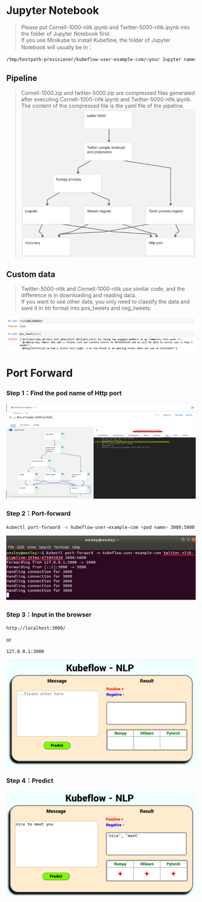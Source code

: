 # Jupyter Notebook

> Please put Cornell-1000-nltk.ipynb and Twitter-5000-nltk.ipynb into the folder of Jupyter Notebook first. \
> If you use Minikube to install Kubeflow, the folder of Jupyter Notebook will usually be in：
```Bash
/tmp/hostpath-provisioner/kubeflow-user-example-com/<your Jupyter name>
```
## Pipeline
> Cornell-1000.zip and twitter-5000.zip are compressed files generated after executing Cornell-1000-nltk.ipynb and Twitter-5000-nltk.ipynb. \
> The content of the compressed file is the yaml file of the pipeline.
<img src="https://github.com/WEICHINLIN/Kubeflow---Natural-Language-Processing/blob/main/4.%20Image/pipeline.png" alt="pipeline"/><br/>

## Custom data
> Twitter-5000-nltk and Cornell-1000-nltk use similar code, and the difference is in downloading and reading data. \
> If you want to use other data, you only need to classify the data and save it in str format into pos_tweets and neg_tweets.

<img src="https://github.com/WEICHINLIN/Kubeflow---Natural-Language-Processing/blob/main/4.%20Image/data%20list.png" alt="data list"/><br/>

# Port Forward

### Step 1：Find the pod name of Http port
<img src="https://github.com/WEICHINLIN/Kubeflow---Natural-Language-Processing/blob/main/4.%20Image/nltk.jpg" alt="nltk pod"/><br/>
### Step 2：Port-forward
```Bash
kubectl port-forward -n kubeflow-user-example-com <pod name> 3000:5000
```
<img src="https://github.com/WEICHINLIN/Kubeflow---Natural-Language-Processing/blob/main/4.%20Image/port%20forward.png" alt="nltk pod port forward"/><br/>
### Step 3：Input in the browser
```Bash
http://localhost:3000/
```
or
```Bash
127.0.0.1:3000
```
<img src="https://github.com/WEICHINLIN/Kubeflow---Natural-Language-Processing/blob/main/4.%20Image/NLP.png" alt="NLP"/><br/>
### Step 4：Predict
<img src="https://github.com/WEICHINLIN/Kubeflow---Natural-Language-Processing/blob/main/4.%20Image/nice%20to%20meet%20you.png" alt="nice to meet you"/><br/>
